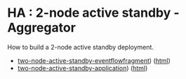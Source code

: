 # HA : 2-node active standby - Aggregator

How to build a 2-node active standby deployment.

* [two-node-active-standby-eventflowfragment](two-node-active-standby-eventflowfragment/src/site/markdown/index.md)) ([html](https://plord12.github.io/samples/10.4.0-SNAPSHOT/highavailability/two-node-active-standby/two-node-active-standby-eventflowfragment/))
* [two-node-active-standby-application](two-node-active-standby-application/src/site/markdown/index.md)) ([html](https://plord12.github.io/samples/10.4.0-SNAPSHOT/highavailability/two-node-active-standby/two-node-active-standby-application/))
